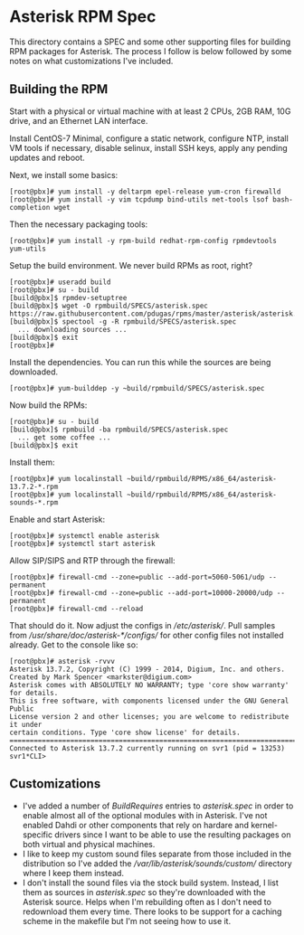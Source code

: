 # Asterisk RPM Spec

This directory contains a SPEC and some other supporting files for building RPM
packages for Asterisk.  The process I follow is below followed by some notes on
what customizations I've included.

## Building the RPM

Start with a physical or virtual machine with at least 2 CPUs, 2GB RAM, 10G
drive, and an Ethernet LAN interface.

Install CentOS-7 Minimal, configure a static network, configure NTP, install VM
tools if necessary, disable selinux, install SSH keys, apply any pending
updates and reboot.

Next, we install some basics:
```
[root@pbx]# yum install -y deltarpm epel-release yum-cron firewalld
[root@pbx]# yum install -y vim tcpdump bind-utils net-tools lsof bash-completion wget
```

Then the necessary packaging tools:
```
[root@pbx]# yum install -y rpm-build redhat-rpm-config rpmdevtools yum-utils
```

Setup the build environment.  We never build RPMs as root, right?
```
[root@pbx]# useradd build
[root@pbx]# su - build
[build@pbx]$ rpmdev-setuptree
[build@pbx]$ wget -O rpmbuild/SPECS/asterisk.spec https://raw.githubusercontent.com/pdugas/rpms/master/asterisk/asterisk.spec
[build@pbx]$ spectool -g -R rpmbuild/SPECS/asterisk.spec
  ... downloading sources ...
[build@pbx]$ exit
[root@pbx]#
```

Install the dependencies.  You can run this while the sources are being downloaded.
```
[root@pbx]# yum-builddep -y ~build/rpmbuild/SPECS/asterisk.spec 
```

Now build the RPMs:
```
[root@pbx]# su - build
[build@pbx]$ rpmbuild -ba rpmbuild/SPECS/asterisk.spec
  ... get some coffee ...
[build@pbx]$ exit
```

Install them:
```
[root@pbx]# yum localinstall ~build/rpmbuild/RPMS/x86_64/asterisk-13.7.2-*.rpm
[root@pbx]# yum localinstall ~build/rpmbuild/RPMS/x86_64/asterisk-sounds-*.rpm
```

Enable and start Asterisk:
```
[root@pbx]# systemctl enable asterisk
[root@pbx]# systemctl start asterisk
```

Allow SIP/SIPS and RTP through the firewall:
```
[root@pbx]# firewall-cmd --zone=public --add-port=5060-5061/udp --permanent 
[root@pbx]# firewall-cmd --zone=public --add-port=10000-20000/udp --permanent 
[root@pbx]# firewall-cmd --reload
```

That should do it.  Now adjust the configs in _/etc/asterisk/_.  Pull samples
from _/usr/share/doc/asterisk-*/configs/_ for other config files not installed
already.  Get to the console like so:
```
[root@pbx]# asterisk -rvvv
Asterisk 13.7.2, Copyright (C) 1999 - 2014, Digium, Inc. and others.
Created by Mark Spencer <markster@digium.com>
Asterisk comes with ABSOLUTELY NO WARRANTY; type 'core show warranty' for details.
This is free software, with components licensed under the GNU General Public
License version 2 and other licenses; you are welcome to redistribute it under
certain conditions. Type 'core show license' for details.
=========================================================================
Connected to Asterisk 13.7.2 currently running on svr1 (pid = 13253)
svr1*CLI> 
```

## Customizations

* I've added a number of _BuildRequires_ entries to _asterisk.spec_ in order to
  enable almost all of the optional modules with in Asterisk.  I've not enabled
  Dahdi or other components that rely on hardare and kernel-specific drivers
  since I want to be able to use the resulting packages on both virtual and
  physical machines. 
* I like to keep my custom sound files separate from those included in the
  distribution so I've added the _/var/lib/asterisk/sounds/custom/_ directory
  where I keep them instead.
* I don't install the sound files via the stock build system.  Instead, I list
  them as sources in _asterisk.spec_ so they're downloaded with the Asterisk
  source.  Helps when I'm rebuilding often as I don't need to redownload them
  every time.  There looks to be support for a caching scheme in the makefile but
  I'm not seeing how to use it.

